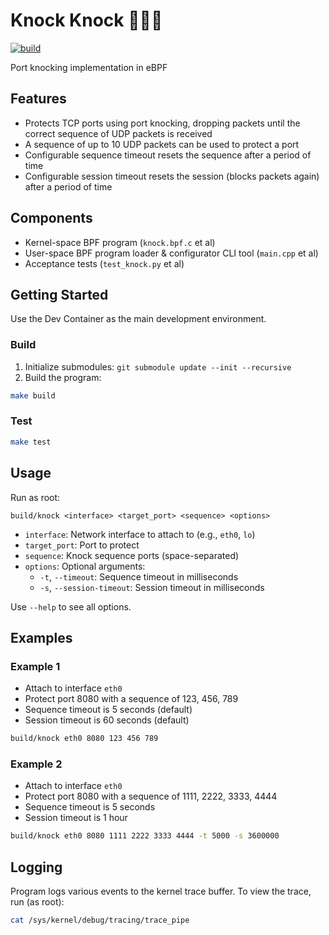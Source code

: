 # Knock Knock :punch::punch::door:
[![build](https://github.com/rhargreaves/knock-knock/actions/workflows/build.yml/badge.svg)](https://github.com/rhargreaves/knock-knock/actions/workflows/build.yml)

Port knocking implementation in eBPF

## Features

* Protects TCP ports using port knocking, dropping packets until the correct sequence of UDP packets is received
* A sequence of up to 10 UDP packets can be used to protect a port
* Configurable sequence timeout resets the sequence after a period of time
* Configurable session timeout resets the session (blocks packets again) after a period of time

## Components

* Kernel-space BPF program (`knock.bpf.c` et al)
* User-space BPF program loader & configurator CLI tool (`main.cpp` et al)
* Acceptance tests (`test_knock.py` et al)

## Getting Started

Use the Dev Container as the main development environment.

### Build

1. Initialize submodules: `git submodule update --init --recursive`
2. Build the program:

```sh
make build
```

### Test

```sh
make test
```

## Usage

Run as root:

```
build/knock <interface> <target_port> <sequence> <options>
```

* `interface`: Network interface to attach to (e.g., `eth0`, `lo`)
* `target_port`: Port to protect
* `sequence`: Knock sequence ports (space-separated)
* `options`: Optional arguments:
  * `-t`, `--timeout`: Sequence timeout in milliseconds
  * `-s`, `--session-timeout`: Session timeout in milliseconds

Use `--help` to see all options.

## Examples

### Example 1

* Attach to interface `eth0`
* Protect port 8080 with a sequence of 123, 456, 789
* Sequence timeout is 5 seconds (default)
* Session timeout is 60 seconds (default)

```sh
build/knock eth0 8080 123 456 789
```

### Example 2

* Attach to interface `eth0`
* Protect port 8080 with a sequence of 1111, 2222, 3333, 4444
* Sequence timeout is 5 seconds
* Session timeout is 1 hour

```sh
build/knock eth0 8080 1111 2222 3333 4444 -t 5000 -s 3600000
```

## Logging

Program logs various events to the kernel trace buffer. To view the trace, run (as root):

```sh
cat /sys/kernel/debug/tracing/trace_pipe
```